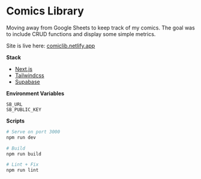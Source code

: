 # Comics Library

Moving away from Google Sheets to keep track of my comics. The goal was to include CRUD functions and display some simple metrics.

Site is live here: [comiclib.netlify.app](https://comiclib.netlify.app)

**Stack**
- [Next.js](https://nextjs.org)
- [Tailwindcss](https://tailwindcss.com)
- [Supabase](https://supabase.io)

**Environment Variables**
```
SB_URL
SB_PUBLIC_KEY
```

**Scripts**
```bash
# Serve on port 3000
npm run dev

# Build
npm run build

# Lint + Fix
npm run lint
```
